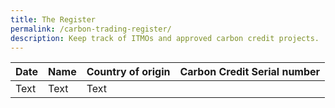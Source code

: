```yaml
---
title: The Register
permalink: /carbon-trading-register/
description: Keep track of ITMOs and approved carbon credit projects.
---
```



| Date | Name | Country of origin | Carbon Credit Serial number |
| -------- | -------- | -------- | ----------|
| Text     | Text     | Text     |

